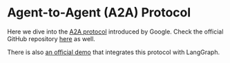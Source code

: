 # Agent-to-Agent (A2A) Protocol

Here we dive into the [A2A protocol](https://google.github.io/A2A/) introduced by Google. Check the official GitHub repository [here](https://github.com/google/A2A) as well.

There is also [an official demo](https://github.com/google/A2A/tree/main/samples/python/agents/langgraph) that integrates this protocol with LangGraph.

